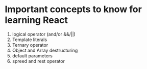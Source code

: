 # Important concepts to know for learning React

1. logical operator (and/or &&/||)
2. Template literals
3. Ternary operator
4. Object and Array destructuring
5. default parameters
6. spreed and rest operator
